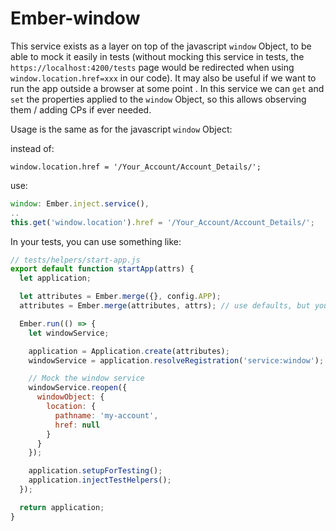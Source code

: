 # Ember-window

This service exists as a layer on top of the javascript `window` Object, to be able to mock it easily in tests (without mocking this service in tests, the `https://localhost:4200/tests` page would be redirected when using `window.location.href=xxx` in our code). It may also be useful if we want to run the app outside a browser at some point . In this service we can `get` and `set` the properties applied to the `window` Object, so this allows observing them / adding CPs if ever needed.

Usage is the same as for the javascript `window` Object:

instead of:

```
window.location.href = '/Your_Account/Account_Details/';
```

use:

```js
window: Ember.inject.service(),
..
this.get('window.location').href = '/Your_Account/Account_Details/';
```

In your tests, you can use something like:

```js
// tests/helpers/start-app.js
export default function startApp(attrs) {
  let application;

  let attributes = Ember.merge({}, config.APP);
  attributes = Ember.merge(attributes, attrs); // use defaults, but you can override;

  Ember.run(() => {
    let windowService;

    application = Application.create(attributes);
    windowService = application.resolveRegistration('service:window');

    // Mock the window service
    windowService.reopen({
      windowObject: {
        location: {
          pathname: 'my-account',
          href: null
        }
      }
    });

    application.setupForTesting();
    application.injectTestHelpers();
  });

  return application;
}
```

